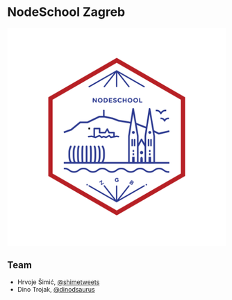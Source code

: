 # NodeSchool Zagreb
![Node School Zagreb](zagreb.svg)

## Team

* Hrvoje Šimić, [@shimetweets](https://twitter.com/shimetweets)
* Dino Trojak, [@dinodsaurus](https://twitter.com/dinodsaurus)
